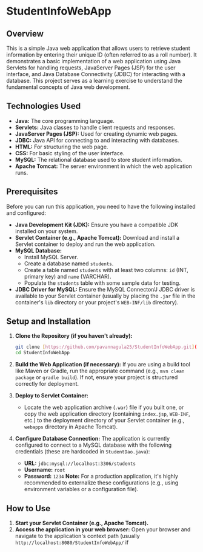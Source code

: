 # StudentInfoWebApp
## Overview

This is a simple Java web application that allows users to retrieve student information by entering their unique ID (often referred to as a roll number). It demonstrates a basic implementation of a web application using Java Servlets for handling requests, JavaServer Pages (JSP) for the user interface, and Java Database Connectivity (JDBC) for interacting with a database. This project serves as a learning exercise to understand the fundamental concepts of Java web development.

## Technologies Used

* **Java:** The core programming language.
* **Servlets:** Java classes to handle client requests and responses.
* **JavaServer Pages (JSP):** Used for creating dynamic web pages.
* **JDBC:** Java API for connecting to and interacting with databases.
* **HTML:** For structuring the web page.
* **CSS:** For basic styling of the user interface.
* **MySQL:** The relational database used to store student information.
* **Apache Tomcat:** The server environment in which the web application runs.

## Prerequisites

Before you can run this application, you need to have the following installed and configured:

* **Java Development Kit (JDK):** Ensure you have a compatible JDK installed on your system.
* **Servlet Container (e.g., Apache Tomcat):** Download and install a Servlet container to deploy and run the web application.
* **MySQL Database:**
    * Install MySQL Server.
    * Create a database named `students`.
    * Create a table named `students` with at least two columns: `id` (INT, primary key) and `name` (VARCHAR).
    * Populate the `students` table with some sample data for testing.
* **JDBC Driver for MySQL:** Ensure the MySQL Connector/J JDBC driver is available to your Servlet container (usually by placing the `.jar` file in the container's `lib` directory or your project's `WEB-INF/lib` directory).

## Setup and Installation

1.  **Clone the Repository (if you haven't already):**
    ```bash
    git clone [https://github.com/pavannagula25/StudentInfoWebApp.git](https://github.com/pavannagula25/StudentInfoWebApp.git)
    cd StudentInfoWebApp
    ```

2.  **Build the Web Application (if necessary):** If you are using a build tool like Maven or Gradle, run the appropriate command (e.g., `mvn clean package` or `gradle build`). If not, ensure your project is structured correctly for deployment.

3.  **Deploy to Servlet Container:**
    * Locate the web application archive (`.war`) file if you built one, or copy the web application directory (containing `index.jsp`, `WEB-INF`, etc.) to the deployment directory of your Servlet container (e.g., `webapps` directory in Apache Tomcat).

4.  **Configure Database Connection:** The application is currently configured to connect to a MySQL database with the following credentials (these are hardcoded in `StudentDao.java`):
    * **URL:** `jdbc:mysql://localhost:3306/students`
    * **Username:** `root`
    * **Password:** `1234`
    **Note:** For a production application, it's highly recommended to externalize these configurations (e.g., using environment variables or a configuration file).

## How to Use

1.  **Start your Servlet Container (e.g., Apache Tomcat).**
2.  **Access the application in your web browser:** Open your browser and navigate to the application's context path (usually `http://localhost:8080/StudentInfoWebApp/` if
